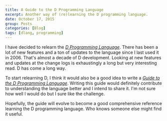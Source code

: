 ```yaml
---
title: A Guide to the D Programming Language
excerpt: Another way of (re)learning the D programming language.
date: October 17, 2015
group: Posts
categories: [Blog]
tags: [dlang, programming]
---
```


I have decided to relearn the [_D Programming Language_](http://dlang.org/).
There has been a lot of new features and a ton of updates to the language since I last used it in 2006.
That's almost a decade of D development.
Looking at new features and updates at the change logs is exhaustingly a long but very interesting read.
D has come a long way.

To start relearning D, I think it would also be a good idea to write a [_Guide to the D Programming Language_](/dlang/index.html).
Writing this guide would definitely contribute to understanding the language better and I intend to share it.
I'm not sure how well I would do but I sure like the challenge.

Hopefully, the guide will evolve to become a good comprehensive reference learning the D programming language.
Who knows someone else might find it useful.
